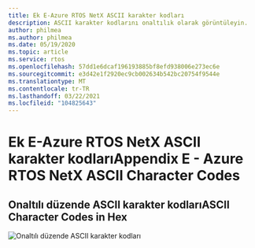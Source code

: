 ```yaml
---
title: Ek E-Azure RTOS NetX ASCII karakter kodları
description: ASCII karakter kodlarını onaltılık olarak görüntüleyin.
author: philmea
ms.author: philmea
ms.date: 05/19/2020
ms.topic: article
ms.service: rtos
ms.openlocfilehash: 57dd1e6dcaf196193885bf8efd938006e273ec6e
ms.sourcegitcommit: e3d42e1f2920ec9cb002634b542bc20754f9544e
ms.translationtype: MT
ms.contentlocale: tr-TR
ms.lasthandoff: 03/22/2021
ms.locfileid: "104825643"
---
```

# <a name="appendix-e---azure-rtos-netx-ascii-character-codes"></a><span data-ttu-id="03e15-103">Ek E-Azure RTOS NetX ASCII karakter kodları</span><span class="sxs-lookup"><span data-stu-id="03e15-103">Appendix E - Azure RTOS NetX ASCII Character Codes</span></span>

## <a name="ascii-character-codes-in-hex"></a><span data-ttu-id="03e15-104">Onaltılı düzende ASCII karakter kodları</span><span class="sxs-lookup"><span data-stu-id="03e15-104">ASCII Character Codes in Hex</span></span>

![Onaltılı düzende ASCII karakter kodları](./media/user-guide/ascii-character-codes-hex.png) 